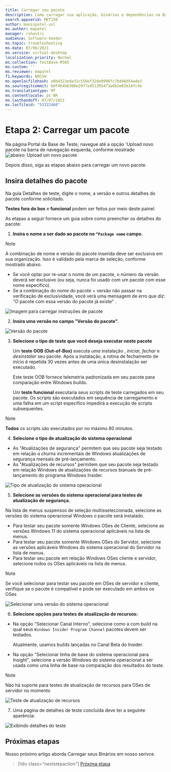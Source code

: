 ```yaml
---
title: Carregar seu pacote
description: Como carregar sua aplicação, binários e dependências na Base de Teste
search.appverid: MET150
author: mansipatel-usl
ms.author: mapatel
manager: rshastri
audience: Software-Vendor
ms.topic: troubleshooting
ms.date: 07/06/2021
ms.service: virtual-desktop
localization_priority: Normal
ms.collection: TestBase-M365
ms.custom: ''
ms.reviewer: mapatel
f1.keywords: NOCSH
ms.openlocfilehash: e8b4323eda31c55bbf32de0996fc7bd48d54ade2
ms.sourcegitcommit: b0f464b6300e2977ed51395473a6b2e02b18fc9e
ms.translationtype: MT
ms.contentlocale: pt-BR
ms.lasthandoff: 07/07/2021
ms.locfileid: "53322460"
---
```

# <a name="step-2-uploading-a-package"></a>Etapa 2: Carregar um pacote

Na página Portal da Base de Teste, navegue até a opção 'Upload novo pacote na barra de navegação esquerda, conforme mostrado ![ abaixo: Upload um novo pacote](Media/Upload-New-Package.png)

Depois disso, siga as etapas abaixo para carregar um novo pacote.

## <a name="enter-details-for-your-package"></a>Insira detalhes do pacote

Na guia Detalhes de teste, digite o nome, a versão e outros detalhes do pacote conforme solicitado. 

**Testes fora do box** e **funcional** podem ser feitos por meio deste painel.

As etapas a seguir fornece um guia sobre como preencher os detalhes do pacote:

1.  **Insira o nome a ser dado ao pacote no ```“Package name``` campo.**

> [!Note]  
> A combinação de nome e versão do pacote inserida deve ser exclusiva em sua organização. Isso é validado pela marca de seleção, conforme mostrado abaixo.
  
  - Se você optar por re-usar o nome de um pacote, o número da versão deverá ser exclusivo (ou seja, nunca foi usado com um pacote com esse nome específico).
  - Se a combinação do nome do pacote + versão não passar na verificação de exclusividade, você verá uma mensagem de erro que *diz: "O* pacote com essa versão do pacote já existe" . 

![Imagem para carregar instruções de pacote](Media/Instructions.png)

2. **Insira uma versão no campo "Versão do pacote".**

![Versão do pacote](Media/ApplicationVersion.png)

3.  **Selecione o tipo de teste que você deseja executar neste pacote**

    Um **teste OOB (Out-of-Box)** executa *uma* instalação , *iniciar,* *fechar* e *desinstalar* seu pacote. Após a instalação, a rotina de fechamento de início é repetida 30 vezes antes de uma única desinstalação ser executado. 
    
    Este teste OOB fornece telemetria padronizada em seu pacote para comparação entre Windows builds.

    Um **teste funcional** executaria seus scripts de teste carregados em seu pacote. Os scripts são executados em sequência de carregamento e uma falha em um script específico impedirá a execução de scripts subsequentes.

> [!Note]
> **Todos** os scripts são executados por no máximo 80 minutos. 
    
4.  **Selecione o tipo de atualização do sistema operacional**

   - As "Atualizações de segurança" permitem que seu pacote seja testado em relação a churns incrementais de Windows atualizações de segurança mensais de pré-lançamento. 
   - As "Atualizações de recursos" permitem que seu pacote seja testado em relação Windows de atualizações de recursos bianuais de pré-lançamento do programa Windows Insider.
<!---
Change to the correct picture
-->
![Tipo de atualização do sistema operacional](Media/OSUpdateType.png)

5.  **Selecione as versões do sistema operacional para testes de atualização de segurança.**

Na lista de menus suspensos de seleção multisseleccionada, selecione as versões do sistema operacional Windows o pacote será instalado. 

  - Para testar seu pacote somente Windows OSes de Cliente, selecione as versões Windows 11 do sistema operacional aplicáveis na lista de menus.
  - Para testar seu pacote somente Windows OSes do Servidor, selecione as versões aplicáveis Windows do sistema operacional do Servidor na lista de menus.
  - Para testar seu pacote em relação Windows OSes cliente e servidor, selecione todos os OSes aplicáveis na lista de menus. 

> [!Note]
> Se você selecionar para testar seu pacote em OSes de servidor e cliente, verifique se o pacote é compatível e pode ser executado em ambos os OSes


![Selecionar uma versão do sistema operacional](Media/OSVersion.png)
<!---
Change to the correct picture
-->
6.  **Selecione opções para testes de atualização de recursos:**

  - Na opção "Selecionar Canal Interno", selecione como a com build na qual seus ```Windows Insider Program Channel``` pacotes devem ser testados.
  
    Atualmente, usamos builds lançadas no Canal Beta do Insider.

  - Na opção "Selecionar linha de base do sistema operacional para Insight", selecione a versão Windows do sistema operacional a ser usada como uma linha de base na comparação dos resultados do teste. 

> [!Note]
> Não há suporte para testes de atualização de recursos para OSes de servidor no momento
<!---
Note to actual note format for markdown
-->
<!---
Change to the correct picture
-->
![Teste de atualização de recursos](Media/FeatureUpdate.png)

7.  Uma página de detalhes de teste concluída deve ter a seguinte aparência: 

![Exibindo detalhes do teste](Media/TestDetails.png)
## <a name="next-steps"></a>Próximas etapas

Nosso próximo artigo aborda Carregar seus Binários em nosso serivce.
> [!div class="nextstepaction"]
> [Próxima etapa](binaries.md)

<!---
Add button for next page
-->

